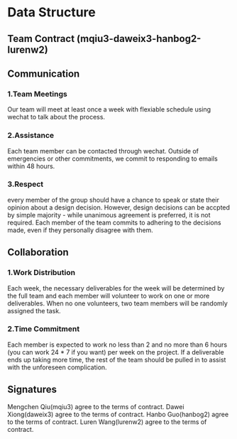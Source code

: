 # Data Structure

## Team Contract (mqiu3-daweix3-hanbog2-lurenw2)

## Communication

### 1.Team Meetings 
Our team will meet at least once a week with flexiable schedule using wechat to talk about the process.

### 2.Assistance
Each team member can be contacted through wechat. Outside of emergencies or other commitments, we commit to responding to emails within 48 hours.

### 3.Respect
every member of the group should have a chance to speak or state their opinion about a design decision. However, design decisions can be accpted by simple majority - while unanimous agreement is preferred, it is not required. Each member of the team commits to adhering to the decisions made, even if they personally disagree with them.

## Collaboration

### 1.Work Distribution
Each week, the necessary deliverables for the week will be determined by the full team and each member will volunteer to work on one or more deliverables. When no one volunteers, two team members will be randomly assigned the task.

### 2.Time Commitment
Each member is expected to work no less than 2 and no more than 6 hours (you can work 24 * 7 if you want) per week on the project. If a deliverable ends up taking more time, the rest of the team should be pulled in to assist with the unforeseen complication.


## Signatures
Mengchen Qiu(mqiu3) agree to the terms of contract.
Dawei Xiong(daweix3) agree to the terms of contract.
Hanbo Guo(hanbog2) agree to the terms of contract.
Luren Wang(lurenw2) agree to the terms of contract.
